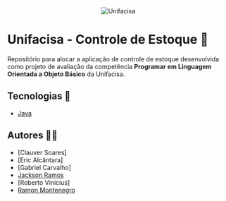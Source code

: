 <div align="center">
  <img alt="Unifacisa" src="https://img.shields.io/badge/Unifacisa-00599C?style=for-the-badge&logo=java&logoColor=white">
</div>

# Unifacisa - Controle de Estoque 📲 

Repositório para alocar a aplicação de controle de estoque desenvolvida como projeto de avaliação da competência <strong>Programar em Linguagem Orientada a Objeto Básico</strong> da Unifacisa.

## Tecnologias 🚀

- [Java](https://www.java.com/pt-BR/)

## Autores 🧑‍💻

- [Clauver Soares]
- [Eric Alcântara]
- [Gabriel Carvalho]
- [Jackson Ramos](https://github.com/Jackson-Ramos)
- [Roberto Vinicius]
- [Ramon Montenegro](https://github.com/ramonmontenegropng)
